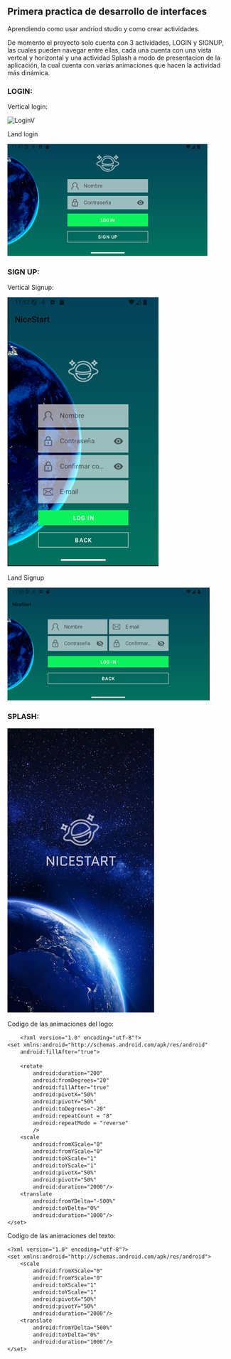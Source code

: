 ## Primera practica de desarrollo de interfaces

Aprendiendo como usar andriod studio y como crear actividades.

De momento el proyecto solo cuenta con 3 actividades, LOGIN y SIGNUP, las cuales pueden navegar entre ellas, cada una cuenta con una vista vertcal y horizontal y una actividad Splash a modo de presentacion de la aplicación, la cual cuenta con varias animaciones que hacen la actividad más dinámica.

### LOGIN:

Vertical login:

![LoginV](img/vartical_Login.png=250x)

 Land login

![LoginL](img/Land_login.png)

### SIGN UP:

Vertical Signup:

![LoginV](img/vertical_signup.png)

Land Signup

![LoginV](img/Land_Signup.png)

### SPLASH:

![splash.jpg](img%2Fsplash.jpg)

Codigo de las animaciones del logo:

```
    <?xml version="1.0" encoding="utf-8"?>
<set xmlns:android="http://schemas.android.com/apk/res/android"
    android:fillAfter="true">

    <rotate
        android:duration="200"
        android:fromDegrees="20"
        android:fillAfter="true"
        android:pivotX="50%"
        android:pivotY="50%"
        android:toDegrees="-20"
        android:repeatCount = "8"
        android:repeatMode = "reverse"
        />
    <scale
        android:fromXScale="0"
        android:fromYScale="0"
        android:toXScale="1"
        android:toYScale="1"
        android:pivotX="50%"
        android:pivotY="50%"
        android:duration="2000"/>
    <translate
        android:fromYDelta="-500%"
        android:toYDelta="0%"
        android:duration="1000"/>
</set>
```

Codigo de las animaciones del texto:

```
<?xml version="1.0" encoding="utf-8"?>
<set xmlns:android="http://schemas.android.com/apk/res/android">
    <scale
        android:fromXScale="0"
        android:fromYScale="0"
        android:toXScale="1"
        android:toYScale="1"
        android:pivotX="50%"
        android:pivotY="50%"
        android:duration="2000"/>
    <translate
        android:fromYDelta="500%"
        android:toYDelta="0%"
        android:duration="1000"/>
</set>
```
